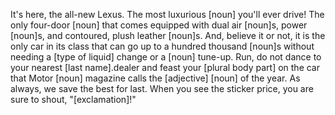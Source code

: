 It's here, the all-new Lexus. The most luxurious
[noun] you'll ever drive! The only four-door [noun] that
comes equipped with dual air [noun]s, power [noun]s,
and contoured, plush leather [noun]s. And, believe it or not,
it is the only car in its class that can go up to a hundred thousand
[noun]s without needing a [type of liquid] change or
a [noun] tune-up. Run, do not dance to your nearest
[last name].dealer and feast your [plural body part] on
the car that Motor [noun] magazine calls the [adjective]
[noun] of the year. As always, we save the best for last. When
you see the sticker price, you are sure to shout, "[exclamation]!"
